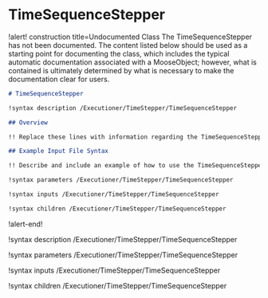# TimeSequenceStepper

!alert! construction title=Undocumented Class
The TimeSequenceStepper has not been documented. The content listed below should be used as a starting point for
documenting the class, which includes the typical automatic documentation associated with a
MooseObject; however, what is contained is ultimately determined by what is necessary to make the
documentation clear for users.

```markdown
# TimeSequenceStepper

!syntax description /Executioner/TimeStepper/TimeSequenceStepper

## Overview

!! Replace these lines with information regarding the TimeSequenceStepper object.

## Example Input File Syntax

!! Describe and include an example of how to use the TimeSequenceStepper object.

!syntax parameters /Executioner/TimeStepper/TimeSequenceStepper

!syntax inputs /Executioner/TimeStepper/TimeSequenceStepper

!syntax children /Executioner/TimeStepper/TimeSequenceStepper
```
!alert-end!

!syntax description /Executioner/TimeStepper/TimeSequenceStepper

!syntax parameters /Executioner/TimeStepper/TimeSequenceStepper

!syntax inputs /Executioner/TimeStepper/TimeSequenceStepper

!syntax children /Executioner/TimeStepper/TimeSequenceStepper
